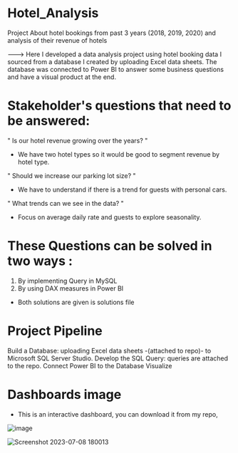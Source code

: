 # Hotel_Analysis
Project About hotel bookings from past 3 years (2018, 2019, 2020) and analysis of their revenue of hotels

 ---> Here I developed a data analysis project using hotel booking data I sourced from a database I created by uploading Excel data sheets. The database was connected to Power BI to answer some business questions and have a visual product at the end.

# Stakeholder's questions that need to be answered:


" Is our hotel revenue growing over the years? "

- We have two hotel types so it would be good to segment revenue by hotel type.

" Should we increase our parking lot size? "

- We have to understand if there is a trend for guests with personal cars.

" What trends can we see in the data? "
- Focus on average daily rate and guests to explore seasonality.

# These Questions can be solved in two ways :
  1. By implementing Query in MySQL
  2. By using DAX measures in Power BI
 
 * Both solutions are given is solutions file


# Project Pipeline

Build a Database: uploading Excel data sheets -(attached to repo)- to Microsoft SQL Server Studio.
Develop the SQL Query: queries are attached to the repo.
Connect Power BI to the Database
Visualize

# Dashboards image
* This is an interactive dashboard, you can download it from my repo,

![image](https://github.com/codev-8/Hotel_Analysis/assets/72451060/9aac474d-77f2-47cf-b393-26494b1655da)

![Screenshot 2023-07-08 180013](https://github.com/codev-8/Hotel_Analysis/assets/72451060/ad61352a-5510-4e63-98e8-3dcc292aae9e)

